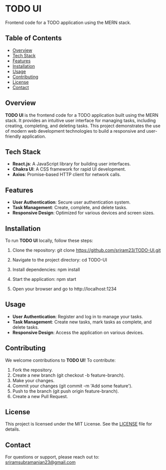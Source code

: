 # TODO UI

Frontend code for a TODO application using the MERN stack.

## Table of Contents

- [Overview](#overview)
- [Tech Stack](#tech-stack)
- [Features](#features)
- [Installation](#installation)
- [Usage](#usage)
- [Contributing](#contributing)
- [License](#license)
- [Contact](#contact)

## Overview

**TODO UI** is the frontend code for a TODO application built using the MERN stack. It provides an intuitive user interface for managing tasks, including creating, completing, and deleting tasks. This project demonstrates the use of modern web development technologies to build a responsive and user-friendly application.

## Tech Stack

- **React.js**: A JavaScript library for building user interfaces.
- **Chakra UI**: A CSS framework for rapid UI development.
- **Axios**: Promise-based HTTP client for network calls.

## Features

- **User Authentication**: Secure user authentication system.
- **Task Management**: Create, complete, and delete tasks.
- **Responsive Design**: Optimized for various devices and screen sizes.

## Installation

To run **TODO UI** locally, follow these steps:

1. Clone the repository: git clone https://github.com/sriram23/TODO-UI.git

2. Navigate to the project directory: cd TODO-UI

3. Install dependencies: npm install

4. Start the application: npm start

5. Open your browser and go to http://localhost:1234

## Usage

- **User Authentication**: Register and log in to manage your tasks.
- **Task Management**: Create new tasks, mark tasks as complete, and delete tasks.
- **Responsive Design**: Access the application on various devices.

## Contributing

We welcome contributions to **TODO UI**! To contribute:

1. Fork the repository.
2. Create a new branch (git checkout -b feature-branch).
3. Make your changes.
4. Commit your changes (git commit -m 'Add some feature').
5. Push to the branch (git push origin feature-branch).
6. Create a new Pull Request.

## License

This project is licensed under the MIT License. See the [LICENSE](LICENSE) file for details.

## Contact

For questions or support, please reach out to: sriramsubramanian23@gmail.com
